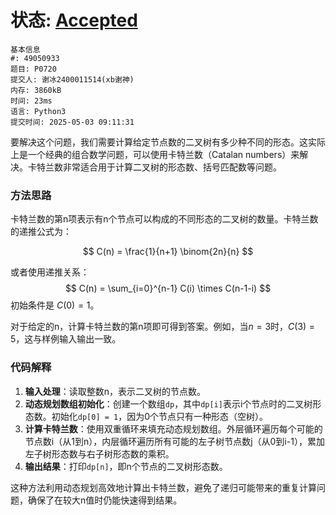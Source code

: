 # 状态: [Accepted](http://dsbpython.openjudge.cn/dspythonbook/solution/49050933/)

```
基本信息
#: 49050933
题目: P0720
提交人: 谢冰2400011514(xb谢神)
内存: 3860kB
时间: 23ms
语言: Python3
提交时间: 2025-05-03 09:11:31
```

要解决这个问题，我们需要计算给定节点数的二叉树有多少种不同的形态。这实际上是一个经典的组合数学问题，可以使用卡特兰数（Catalan numbers）来解决。卡特兰数非常适合用于计算二叉树的形态数、括号匹配数等问题。

### 方法思路
卡特兰数的第n项表示有n个节点可以构成的不同形态的二叉树的数量。卡特兰数的递推公式为：

$$
 C(n) = \frac{1}{n+1} \binom{2n}{n} 
$$

或者使用递推关系：
$$
 C(n) = \sum_{i=0}^{n-1} C(i) \times C(n-1-i) 
$$
初始条件是 $C(0) = 1$。

对于给定的n，计算卡特兰数的第n项即可得到答案。例如，当$n=3$时，$C(3) = 5$，这与样例输入输出一致。

### 代码解释
1. **输入处理**：读取整数n，表示二叉树的节点数。
2. **动态规划数组初始化**：创建一个数组`dp`，其中`dp[i]`表示i个节点时的二叉树形态数。初始化`dp[0] = 1`，因为0个节点只有一种形态（空树）。
3. **计算卡特兰数**：使用双重循环来填充动态规划数组。外层循环遍历每个可能的节点数i（从1到n），内层循环遍历所有可能的左子树节点数j（从0到i-1），累加左子树形态数与右子树形态数的乘积。
4. **输出结果**：打印`dp[n]`，即n个节点的二叉树形态数。

这种方法利用动态规划高效地计算出卡特兰数，避免了递归可能带来的重复计算问题，确保了在较大n值时仍能快速得到结果。
